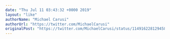 ```yaml
---
date: "Thu Jul 11 03:43:32 +0000 2019"
layout: "like"
authorName: "Michael Carusi"
authorUrl: "https://twitter.com/MichaelCarusi"
originalPost: "https://twitter.com/MichaelCarusi/status/1149162281294581761"
---
```

